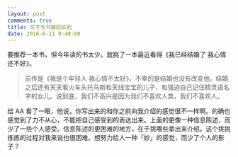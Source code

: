 ```yaml
---
layout: post
comments: true
title: 文字与书面的区别
date: 2016-6-11 9:48:00
---
```


要推荐一本书，但今年读的书太少。就挑了一本最近看得《我已经结婚了 我心情还不好》。

> 前传是《我是个年轻人 我心情不太好》，不幸的是结婚也没有改变他。结婚之后还有天天看火车头托马斯和天线宝宝的儿子，和强迫自己记住精灵语名字的女儿。说到底，我们不高兴是因为我们不喜欢人类，我们不喜欢人。

给 AA 看了一眼，他说，你写出来的和你之前向我介绍的感觉很不一样啊。的确也感觉到了力不从心，不能把自己感受到的表达出来。上面的更像一种信息陈述，而少了一些个人感受。信息陈述的更困难的地方，在于挑哪些拿出来介绍。这个挑挑拣拣的过程对我来说也很困难。想努力给人一种「妙」的感觉，而少了个人的影子？